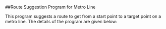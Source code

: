 ##Route Suggestion Program for Metro Line

This program suggests a route to get from a start point to a target point on a metro line.
The details of the program are given below:
